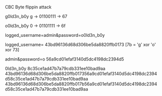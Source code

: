 CBC Byte flippin attack

g0ld3n_b0y
g -> 01100111 -> 67

o0ld3n_b0y
0 -> 01101111 -> 6f

logged_username=admin&password=o0ld3n_b0y


logged_username=
43bd96136d68d306be5da8820ffb0173 [7b = 'g' xor 'o' xor 73]

admin&password=o
56a9cd01efaf3140d5dc4198dc2394d5

0ld3n_b0y
8c35ce1ad47b7a79cdb331ee10bad9aa
43bd96136d68d306be5da8820ffb017356a9cd01efaf3140d5dc4198dc2394d58c35ce1ad47b7a79cdb331ee10bad9aa
43bd96136d68d306be5da8820ffb017b56a9cd01efaf3140d5dc4198dc2394d58c35ce1ad47b7a79cdb331ee10bad9aa
